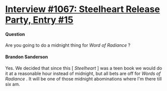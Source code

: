 # [Interview #1067: Steelheart Release Party, Entry #15](https://www.theoryland.com/intvmain.php?i=1067#15)

#### Question

Are you going to do a midnight thing for
*Word of Radiance*
?

#### Brandon Sanderson

Yes. We decided that since this [
*Steelheart*
] was a teen book we would do it at a reasonable hour instead of midnight, but all bets are off for
*Words of Radiance*
. It will be one of those midnight abominations where I'm there till six am.

